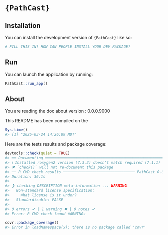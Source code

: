 
<!-- README.md is generated from README.Rmd. Please edit that file -->

# `{PathCast}`

<!-- badges: start -->
<!-- badges: end -->

## Installation

You can install the development version of `{PathCast}` like so:

``` r
# FILL THIS IN! HOW CAN PEOPLE INSTALL YOUR DEV PACKAGE?
```

## Run

You can launch the application by running:

``` r
PathCast::run_app()
```

## About

You are reading the doc about version : 0.0.0.9000

This README has been compiled on the

``` r
Sys.time()
#> [1] "2025-03-24 14:26:09 MDT"
```

Here are the tests results and package coverage:

``` r
devtools::check(quiet = TRUE)
#> ══ Documenting ═════════════════════════════════════════════════════════════════
#> ℹ Installed roxygen2 version (7.3.2) doesn't match required (7.1.1)
#> ✖ `check()` will not re-document this package
#> ── R CMD check results ──────────────────────────────── PathCast 0.0.0.9000 ────
#> Duration: 36.1s
#> 
#> ❯ checking DESCRIPTION meta-information ... WARNING
#>   Non-standard license specification:
#>     What license is it under?
#>   Standardizable: FALSE
#> 
#> 0 errors ✔ | 1 warning ✖ | 0 notes ✔
#> Error: R CMD check found WARNINGs
```

``` r
covr::package_coverage()
#> Error in loadNamespace(x): there is no package called 'covr'
```
